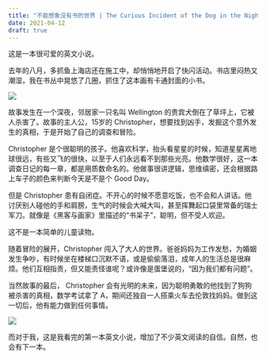 ```yaml
---
title: "不能想象没有书的世界 | The Curious Incident of the Dog in the Night-time"
date: 2021-04-12
draft: true
---
```


这是一本很可爱的英文小说。

去年的八月，多抓鱼上海店还在施工中，却悄悄地开启了快闪活动。书店里闷热又潮湿，我在书丛中晃悠了几圈，抓住了这本画有卡通封面的小书。

![](https://us1.myximage.com/2021/04/12/cbc49150cece4ea70a5da5fb48d71a88.jpg)

故事发生在一个深夜，邻居家一只名叫 Wellington 的贵宾犬倒在了草坪上，它被人杀害了。故事的主人公，15岁的 Christopher，想要找到凶手，发掘这个意外发生的真相，于是开始了自己的调查和冒险。

Christopher 是个很聪明的孩子。他喜欢科学，抬头看星星的时候，知道星星离地球很远，有些又飞的很快，以至于人们永远看不到那些光亮。他数学很好，这一本调查日记的每一章，都是用质数命名的。他做事很讲逻辑，思维缜密，还会根据路上车子的颜色来判断今天是不是个 Good Day。

但是 Christopher 患有自闭症。不开心的时候不愿意吃饭，也不会和人讲话。他讨厌别人碰他的手和肩膀，生气的时候会大喊大叫，甚至挥舞起口袋里常备的瑞士军刀。就像是《黑客与画家》里描述的“书呆子”，聪明，但不受人欢迎。

这不是一本简单的儿童读物。

随着冒险的展开，Christopher 闯入了大人的世界。爸爸妈妈为工作发愁，为婚姻发生争吵，有时候坐在楼梯口沉默不语，或是偷偷落泪，成年人的生活总是很麻烦。他们互相指责，但又能责怪谁呢？或许像是蛋堡说的，“因为我们都有问题”。

当然故事的最后， Christopher 会有光明的未来，因为聪明勇敢的他找到了狗狗被杀害的真相，数学考试拿了 A，期间还独自一人搭乘火车去伦敦找妈妈。做到这一切后，他有能力做到任何事情。

![](https://us1.myximage.com/2021/04/12/4512d042394e4e2a6ae3bd91353a0668.jpg)

而对于我，这是我看完的第一本英文小说，增加了不少英文阅读的自信。自然，也会有下一本。